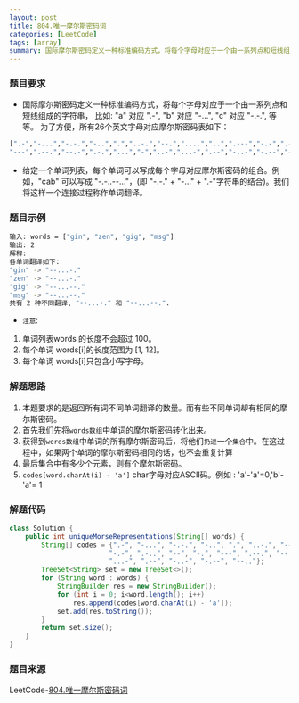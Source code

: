 ```yaml
---
layout: post
title: 804.唯一摩尔斯密码词
categories: [LeetCode]
tags: [array]
summary: 国际摩尔斯密码定义一种标准编码方式，将每个字母对应于一个由一系列点和短线组成的字符串。
---
```


### 题目要求
- 国际摩尔斯密码定义一种标准编码方式，将每个字母对应于一个由一系列点和短线组成的字符串， 比如: "a" 对应 ".-", "b" 对应 "-...", "c" 对应 "-.-.", 等等。
为了方便，所有26个英文字母对应摩尔斯密码表如下：
```sh
[".-","-...","-.-.","-..",".","..-.","--.","....","..",".---","-.-",".-..","--","-.",
"---",".--.","--.-",".-.","...","-","..-","...-",".--","-..-","-.--","--.."]
```
- 给定一个单词列表，每个单词可以写成每个字母对应摩尔斯密码的组合。例如，"cab" 可以写成 "-.-..--..."，(即 "-.-." + "-..." + ".-"字符串的结合)。我们将这样一个连接过程称作单词翻译。

### 题目示例
```sh
输入: words = ["gin", "zen", "gig", "msg"]
输出: 2
解释: 
各单词翻译如下:
"gin" -> "--...-."
"zen" -> "--...-."
"gig" -> "--...--."
"msg" -> "--...--."
共有 2 种不同翻译, "--...-." 和 "--...--.".
```
- `注意`:
1. 单词列表words 的长度不会超过 100。
1. 每个单词 words[i]的长度范围为 [1, 12]。
1. 每个单词 words[i]只包含小写字母。

### 解题思路
1. 本题要求的是返回所有词不同单词翻译的数量。而有些不同单词却有相同的摩尔斯密码。
1. 首先我们先将`words数组`中单词的摩尔斯密码转化出来。
1. 获得到`words数组`中单词的所有摩尔斯密码后，将他们`扔进`一个`集合`中。在这过程中，如果两个单词的摩尔斯密码相同的话，也不会重复计算
1. 最后集合中有多少个元素，则有个摩尔斯密码。
1. `codes[word.charAt(i) - 'a']` char字母对应ASCII码。例如 : 'a'-'a'=0,'b'-'a'= 1

### 解题代码
```java
class Solution {
    public int uniqueMorseRepresentations(String[] words) {
        String[] codes = {".-", "-...", "-.-.", "-..", ".", "..-.", "--.", "....", "..", ".---", 
                         "-.-", ".-..", "--", "-.", "---", ".--.", "--.-", ".-.", "...", "-", "..-",
                         "...-", ".--", "-..-", "-.--", "--.."};
        TreeSet<String> set = new TreeSet<>();
        for (String word : words) {
            StringBuilder res = new StringBuilder();
            for (int i = 0; i<word.length(); i++)
                res.append(codes[word.charAt(i) - 'a']);
            set.add(res.toString());
        }
        return set.size();
    }
}
```

### 题目来源
LeetCode-[804.唯一摩尔斯密码词](https://leetcode-cn.com/problems/unique-morse-code-words/)
